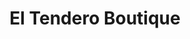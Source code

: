 ---
title : El Tendero Boutique
layout: negocio
slogan: Las mejores prendas las tenemos nosotros
web: 
categoria: Moda
imagenes: ["/assets/img/directorio/el-tendero-boutique.jpeg.webp"]
direccion: La Costa Plaza Blvd Benito Juarez 300, Zona Centro, Rosarito, B.C.
estado: Baja California
municipio: Rosarito
codigo: 22710
latitude: 32.3354624
longitude: -117.0571264
telefono: 52 661 29 084
cocina:
rango: $$
facebook: https://www.facebook.com/ElTendederoBoutiqueOfficial
instagram: 
whatsapp: 664 794 98 68
horariodeservicio: Lunes a Domingo 11:00 PM - 19:00 PM 
descripcion: El Tendero Boutique te ofrece una variedad de piezas de ropa para mujer, de alta calidad, con tendencia en moda, a excelentes precios, con excelente servicio al cliente.
---
